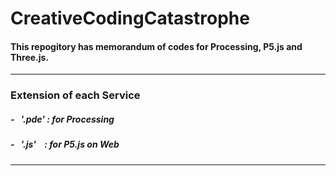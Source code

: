 # CreativeCodingCatastrophe

#### This repogitory has memorandum of codes for Processing, P5.js and Three.js.
- - -
### Extension of each Service

##### - &nbsp; '.pde' : for Processing
##### - &nbsp; '.js' &nbsp; &nbsp;: for P5.js on Web
***
